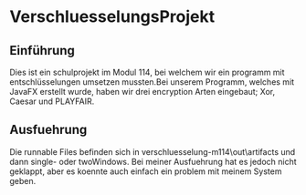 # VerschluesselungsProjekt

## Einführung
Dies ist ein schulprojekt im Modul 114, bei welchem wir ein programm mit entschlüsselungen umsetzen mussten.Bei unserem Programm, welches mit JavaFX erstellt wurde, haben wir drei encryption Arten eingebaut; Xor, Caesar und PLAYFAIR.

## Ausfuehrung
Die runnable Files befinden sich in
verschluesselung-m114\out\artifacts und dann single- oder twoWindows.
Bei meiner Ausfuehrung hat es jedoch nicht geklappt, aber es koennte auch einfach ein problem mit meinem System geben.
